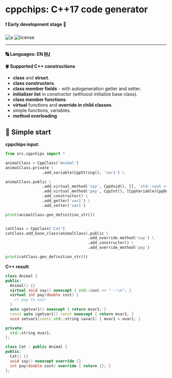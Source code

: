 # cppchips: C++17 code generator

#### :exclamation: Early development stage :vertical_traffic_light:

![a](https://img.shields.io/github/commit-activity/y/eSkry/cppchips?style=flat-square) ![license](https://img.shields.io/github/license/eSkry/cppchips?style=flat-square)

--------------------------------------

#### :capital_abcd: Languages: **EN** [RU](docs/README.ru.md)

#### :four_leaf_clover: Supported C++ constructions
- **class** and **struct**.
- **class constructors**.
- **class member fields** - with autogeneration getter and setter.
- **initializer list** in constructor (withoout initialize base class).
- **class member functions**.
- **virtual** functions and **override in child classes**.
- simple functions, variables.
- **method overloading**


## :rocket: Simple start

**cppchips input**:
```python
from src.cppchips import *

animalClass = CppClass('Animal')
animalClass.private \
                .add_variable(CppString(), 'var1') \

animalClass.public \
                .add_virtual_method('say', CppVoid(), [], 'std::cout << "---\\n";', noexcept=True) \
                .add_virtual_method('pay', CppInt(), [CppVariable(CppDouble(), 'cost')], '// pay to win!') \
                .add_constructor() \
                .add_getter('var1') \
                .add_setter('var1')

print(animalClass.gen_definition_str())


catClass = CppClass('Cat')
catClass.add_base_class(animalClass).public \
                                    .add_override_method('say') \
                                    .add_constructor() \
                                    .add_override_method('pay')

print(catClass.gen_definition_str())
```

**C++ result**:
```cpp
class Animal {
public:
  Animal() {}
  virtual void say() noexcept { std::cout << "---\n"; }
  virtual int pay(double cost) {
    // pay to win!
  }
  auto &getvar1() noexcept { return mvar1; }
  const auto &getvar1() const noexcept { return mvar1; }
  void setvar1(const std::string &avar1) { mvar1 = avar1; }

private:
  std::string mvar1;
};

class Cat : public Animal {
public:
  Cat() {}
  void say() noexcept override {}
  int pay(double cost) override { return {}; }
};
```